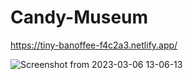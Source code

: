 # Candy-Museum

https://tiny-banoffee-f4c2a3.netlify.app/

![Screenshot from 2023-03-06 13-06-13](https://user-images.githubusercontent.com/42500339/223094572-4d7335ed-ef55-4e44-932f-52412cf5f315.png)
